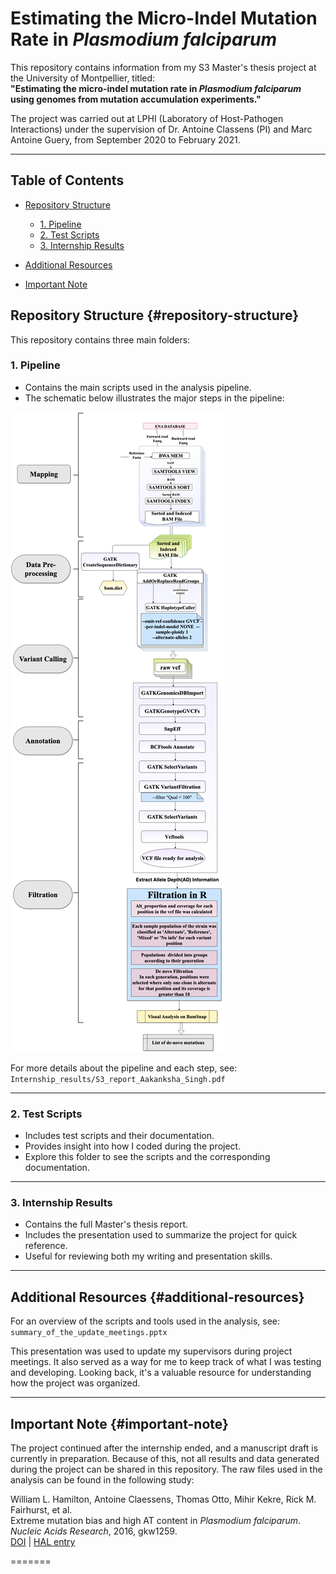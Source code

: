 # Estimating the Micro-Indel Mutation Rate in *Plasmodium falciparum*

This repository contains information from my S3 Master's thesis project at the University of Montpellier, titled:\
**"Estimating the micro-indel mutation rate in *Plasmodium falciparum* using genomes from mutation accumulation experiments."**

The project was carried out at LPHI (Laboratory of Host-Pathogen Interactions) under the supervision of Dr. Antoine Classens (PI) and Marc Antoine Guery, from September 2020 to February 2021.

------------------------------------------------------------------------

## Table of Contents

-   [Repository Structure](#repository-structure)

    -   [1. Pipeline](#1-pipeline)
    -   [2. Test Scripts](#2-test-scripts)
    -   [3. Internship Results](#3-internship-results)

-   [Additional Resources](#additional-resources)

-   [Important Note](#important-note)

## Repository Structure {#repository-structure}

This repository contains three main folders:

### 1. Pipeline

-   Contains the main scripts used in the analysis pipeline.
-   The schematic below illustrates the major steps in the pipeline:

![Pipeline schematic](pipeline_schematic.png)

For more details about the pipeline and each step, see: `Internship_results/S3_report_Aakanksha_Singh.pdf`

------------------------------------------------------------------------

### 2. Test Scripts

-   Includes test scripts and their documentation.
-   Provides insight into how I coded during the project.
-   Explore this folder to see the scripts and the corresponding documentation.

------------------------------------------------------------------------

### 3. Internship Results

-   Contains the full Master's thesis report.
-   Includes the presentation used to summarize the project for quick reference.
-   Useful for reviewing both my writing and presentation skills.

------------------------------------------------------------------------

## Additional Resources {#additional-resources}

For an overview of the scripts and tools used in the analysis, see: `summary_of_the_update_meetings.pptx`

This presentation was used to update my supervisors during project meetings. It also served as a way for me to keep track of what I was testing and developing. Looking back, it's a valuable resource for understanding how the project was organized.

------------------------------------------------------------------------

## Important Note {#important-note}

The project continued after the internship ended, and a manuscript draft is currently in preparation. Because of this, not all results and data generated during the project can be shared in this repository. The raw files used in the analysis can be found in the following study:

William L. Hamilton, Antoine Claessens, Thomas Otto, Mihir Kekre, Rick M. Fairhurst, et al.\
Extreme mutation bias and high AT content in *Plasmodium falciparum*.\
*Nucleic Acids Research*, 2016, gkw1259.\
[DOI](https://doi.org/10.1093/nar/gkw1259) \| [HAL entry](https://hal.science/hal-01989279)

=======

